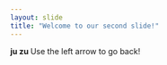 ```yaml
---
layout: slide
title: "Welcome to our second slide!"
---
```

<b> ju zu </b>
Use the left arrow to go back!
